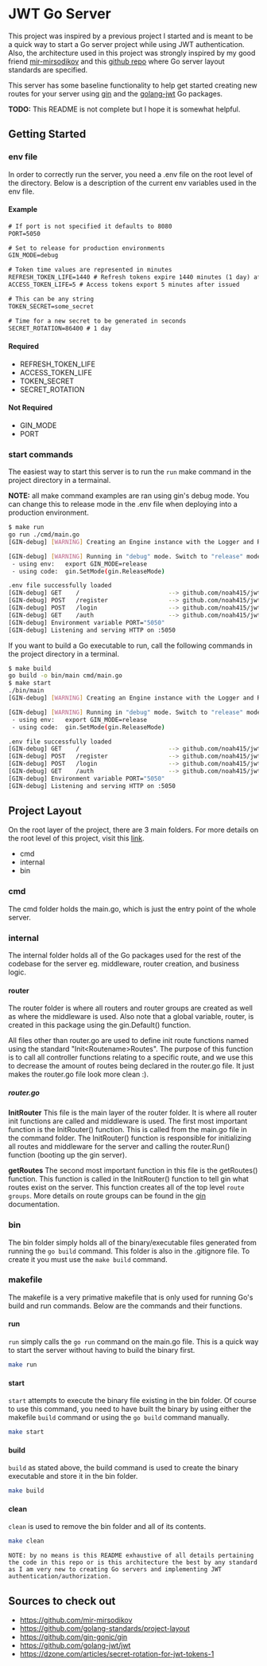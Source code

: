 # JWT Go Server

This project was inspired by a previous project I started and is meant to be a quick way to start a Go server project while using JWT authentication. Also, the architecture used in this project was strongly inspired by my good friend [mir-mirsodikov](https://github.com/mir-mirsodikov) and this [github repo](https://github.com/golang-standards/project-layout) where Go server layout standards are specified.

This server has some baseline functionality to help get started creating new routes for your server using [gin](https://github.com/gin-gonic/gin) and the [golang-jwt](https://github.com/golang-jwt/jwt) Go packages.

**TODO:** This README is not complete but I hope it is somewhat helpful.

## Getting Started

### env file

In order to correctly run the server, you need a .env file on the root level of the directory. Below is a description of the current env variables used in the env file.

#### Example

```txt
# If port is not specified it defaults to 8080
PORT=5050

# Set to release for production environments
GIN_MODE=debug

# Token time values are represented in minutes
REFRESH_TOKEN_LIFE=1440 # Refresh tokens expire 1440 minutes (1 day) after issued
ACCESS_TOKEN_LIFE=5 # Access tokens export 5 minutes after issued

# This can be any string 
TOKEN_SECRET=some_secret

# Time for a new secret to be generated in seconds
SECRET_ROTATION=86400 # 1 day
```

#### Required

- REFRESH_TOKEN_LIFE
- ACCESS_TOKEN_LIFE
- TOKEN_SECRET
- SECRET_ROTATION

#### Not Required

- GIN_MODE
- PORT

### start commands

The easiest way to start this server is to run the `run` make command in the project directory in a termainal.

**NOTE:** all make command examples are ran using gin's debug mode. You can change this to release mode in the .env file when deploying into a production environment.

```bash
$ make run
go run ./cmd/main.go
[GIN-debug] [WARNING] Creating an Engine instance with the Logger and Recovery middleware already attached.

[GIN-debug] [WARNING] Running in "debug" mode. Switch to "release" mode in production.
 - using env:   export GIN_MODE=release
 - using code:  gin.SetMode(gin.ReleaseMode)

.env file successfully loaded
[GIN-debug] GET    /                         --> github.com/noah415/jwt-go-server/internal/controller.GetHome (5 handlers)
[GIN-debug] POST   /register                 --> github.com/noah415/jwt-go-server/internal/controller.PostRegister (5 handlers)
[GIN-debug] POST   /login                    --> github.com/noah415/jwt-go-server/internal/controller.PostLogin (5 handlers)
[GIN-debug] GET    /auth                     --> github.com/noah415/jwt-go-server/internal/middleware.AuthorizeHandler.func1 (5 handlers)
[GIN-debug] Environment variable PORT="5050"
[GIN-debug] Listening and serving HTTP on :5050
```

If you want to build a Go executable to run, call the following commands in the project directory in a terminal.

```bash
$ make build 
go build -o bin/main cmd/main.go
$ make start
./bin/main
[GIN-debug] [WARNING] Creating an Engine instance with the Logger and Recovery middleware already attached.

[GIN-debug] [WARNING] Running in "debug" mode. Switch to "release" mode in production.
 - using env:   export GIN_MODE=release
 - using code:  gin.SetMode(gin.ReleaseMode)

.env file successfully loaded
[GIN-debug] GET    /                         --> github.com/noah415/jwt-go-server/internal/controller.GetHome (5 handlers)
[GIN-debug] POST   /register                 --> github.com/noah415/jwt-go-server/internal/controller.PostRegister (5 handlers)
[GIN-debug] POST   /login                    --> github.com/noah415/jwt-go-server/internal/controller.PostLogin (5 handlers)
[GIN-debug] GET    /auth                     --> github.com/noah415/jwt-go-server/internal/middleware.AuthorizeHandler.func1 (5 handlers)
[GIN-debug] Environment variable PORT="5050"
[GIN-debug] Listening and serving HTTP on :5050
```

## Project Layout

On the root layer of the project, there are 3 main folders. For more details on the root level of this project, visit this [link](https://github.com/golang-standards/project-layout).

- cmd
- internal
- bin

### cmd

The cmd folder holds the main.go, which is just the entry point of the whole server.

### internal

The internal folder holds all of the Go packages used for the rest of the codebase for the server eg. middleware, router creation, and business logic.

#### router

The router folder is where all routers and router groups are created as well as where the middleware is used. Also note that a global variable, router, is created in this package using the gin.Default() function.

All files other than router.go are used to define init route functions named using the standard "Init\<Routename\>Routes". The purpose of this function is to call all controller functions relating to a specific route, and we use this to decrease the amount of routes being declared in the router.go file. It just makes the router.go file look more clean :).

##### router.go

**InitRouter**
This file is the main layer of the router folder. It is where all router init functions are called and middleware is used. The first most important function is the InitRouter() function. This is called from the main.go file in the command folder. The InitRouter() function is responsible for initializing all routes and middleware for the server and calling the router.Run() function (booting up the gin server).

**getRoutes**
The second most important function in this file is the getRoutes() function. This function is called in the InitRouter() function to tell gin what routes exist on the server. This function creates all of the top level `route groups`. More details on route groups can be found in the [gin](https://github.com/gin-gonic/gin) documentation.

### bin

The bin folder simply holds all of the binary/executable files generated from running the `go build` command. This folder is also in the .gitignore file. To create it you must use the `make build` command.

### makefile

The makefile is a very primative makefile that is only used for running Go's build and run commands. Below are the commands and their functions.

#### run

`run` simply calls the `go run` command on the main.go file. This is a quick way to start the server without having to build the binary first.

```bash
make run
```

#### start

`start` attempts to execute the binary file existing in the bin folder. Of course to use this command, you need to have built the binary by using either the makefile `build` command or using the `go build` command manually.

```bash
make start
```

#### build

`build` as stated above, the build command is used to create the binary executable and store it in the bin folder.

```bash
make build
```

#### clean

`clean` is used to remove the bin folder and all of its contents.

```bash
make clean
```

`NOTE: by no means is this README exhaustive of all details pertaining the code in this repo or is this architecture the best by any standard as I am very new to creating Go servers and implementing JWT authentication/authorization.`

## Sources to check out

- <https://github.com/mir-mirsodikov>
- <https://github.com/golang-standards/project-layout>
- <https://github.com/gin-gonic/gin>
- <https://github.com/golang-jwt/jwt>
- <https://dzone.com/articles/secret-rotation-for-jwt-tokens-1>
